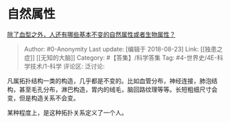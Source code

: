 # 自然属性
[除了血型之外，人还有哪些基本不变的自然属性或者生物属性？](https://www.zhihu.com/question/291168526/answer/475609333)

> Author: #0-Anonymity
> Last update: [编辑于 2018-08-23]
> Link: [[独患之症]] [[无知的大脑]]
> Category: #【答集】/科学答集
> Tag: #4-世界史/4E-科学技术/1-科学
> 评论区:
> 泛讨论:

凡属拓扑结构一类的构造，几乎都是不变的。比如血管分布，神经连接，肺泡结构，甚至毛孔分布，淋巴构造，胃内的绒毛，脑回路纹理等等。长短粗细尺寸会变，但是构造关系不会变。

某种程度上，是这种拓扑关系定义了一个人。

